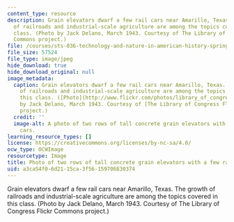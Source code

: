```yaml
---
content_type: resource
description: Grain elevators dwarf a few rail cars near Amarillo, Texas. The growth
  of railroads and industrial-scale agriculture are among the topics covered in this
  class. (Photo by Jack Delano, March 1943. Courtesy of The Library of Congress Flickr
  Commons project.)
file: /courses/sts-036-technology-and-nature-in-american-history-spring-2008/a3ca54f06d2115ca3f56159706830374_sts-036s08.jpg
file_size: 57524
file_type: image/jpeg
hide_download: true
hide_download_original: null
image_metadata:
  caption: Grain elevators dwarf a few rail cars near Amarillo, Texas. The growth
    of railroads and industrial-scale agriculture are among the topics covered in
    this class. ([Photo](http://www.flickr.com/photos/library_of_congress/2179201114)
    by Jack Delano, March 1943. Courtesy of [The Library of Congress Flickr Commons](http://www.flickr.com/photos/library_of_congress/)
    project.)
  credit: ''
  image-alt: A photo of two rows of tall concrete grain elevators with a few railroad
    cars.
learning_resource_types: []
license: https://creativecommons.org/licenses/by-nc-sa/4.0/
ocw_type: OCWImage
resourcetype: Image
title: Photo of two rows of tall concrete grain elevators with a few railroad cars
uid: a3ca54f0-6d21-15ca-3f56-159706830374
---
```

Grain elevators dwarf a few rail cars near Amarillo, Texas. The growth of railroads and industrial-scale agriculture are among the topics covered in this class. (Photo by Jack Delano, March 1943. Courtesy of The Library of Congress Flickr Commons project.)